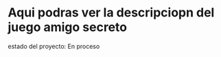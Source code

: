 <h1> Aqui podras ver la descripciopn del juego amigo secreto </h1>  

 estado del proyecto: En proceso
